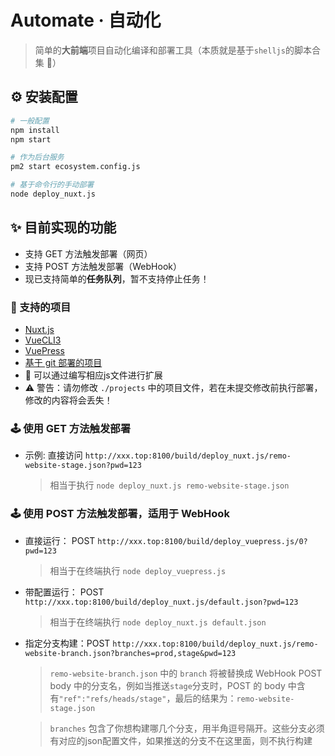 # Automate · 自动化

> 简单的**大前端**项目自动化编译和部署工具（本质就是基于`shelljs`的脚本合集 🐚）

## ⚙ 安装配置

```sh
# 一般配置
npm install
npm start

# 作为后台服务
pm2 start ecosystem.config.js

# 基于命令行的手动部署
node deploy_nuxt.js
```

## ✨ 目前实现的功能

- 支持 GET 方法触发部署（网页）
- 支持 POST 方法触发部署（WebHook）
- 现已支持简单的**任务队列**，暂不支持停止任务！

### 🎈 支持的项目

- [Nuxt.js](./deploy_nuxt.md)
- [VueCLI3](./deploy_vuecli3.js)
- [VuePress](./deploy_vuepress.js)
- [基于 git 部署的项目](./deploy_git.js)
- 💎 可以通过编写相应js文件进行扩展
- ⚠ 警告：请勿修改 `./projects` 中的项目文件，若在未提交修改前执行部署，修改的内容将会丢失！

### 🕹 使用 GET 方法触发部署

- 示例: 直接访问 `http://xxx.top:8100/build/deploy_nuxt.js/remo-website-stage.json?pwd=123`

  > 相当于执行 `node deploy_nuxt.js remo-website-stage.json`

### 🕹 使用 POST 方法触发部署，适用于 WebHook


- 直接运行： POST `http://xxx.top:8100/build/deploy_vuepress.js/0?pwd=123`

  > 相当于在终端执行 `node deploy_vuepress.js`


- 带配置运行： POST `http://xxx.top:8100/build/deploy_nuxt.js/default.json?pwd=123`

  > 相当于在终端执行 `node deploy_nuxt.js default.json`

- 指定分支构建：POST `http://xxx.top:8100/build/deploy_nuxt.js/remo-website-branch.json?branches=prod,stage&pwd=123`

  > `remo-website-branch.json` 中的 `branch` 将被替换成 WebHook POST body 中的分支名，例如当推送`stage`分支时，POST 的 body 中含有`"ref":"refs/heads/stage"`，最后的结果为：`remo-website-stage.json`
  
  > `branches` 包含了你想构建哪几个分支，用半角逗号隔开。这些分支必须有对应的json配置文件，如果推送的分支不在这里面，则不执行构建